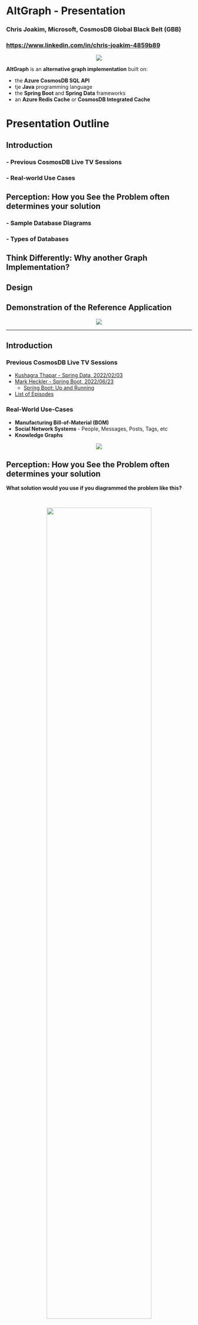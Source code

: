 # AltGraph - Presentation

### Chris Joakim, Microsoft, CosmosDB Global Black Belt (GBB)

### https://www.linkedin.com/in/chris-joakim-4859b89

<p align="center">
    <img src="img/spacer-50.png">
</p>

**AltGraph** is an **alternative graph implementation** built on:
- the **Azure CosmosDB SQL API** 
- tje **Java** programming language 
- the **Spring Boot** and **Spring Data** frameworks
- an **Azure Redis Cache** or **CosmosDB Integrated Cache**

# Presentation Outline

## Introduction

### - Previous CosmosDB Live TV Sessions

### - Real-world Use Cases

## Perception: How you See the Problem often determines your solution

### - Sample Database Diagrams
### - Types of Databases 

## Think Differently: Why another Graph Implementation?

## Design
    
## Demonstration of the Reference Application

<p align="center">
    <img src="img/spacer-500.png">
</p>

---

## Introduction

### Previous CosmosDB Live TV Sessions

  - [Kushagra Thapar - Spring Data, 2022/02/03](https://www.youtube.com/watch?v=SUJecDgKZQM)
  - [Mark Heckler - Spring Boot, 2022/06/23](https://www.youtube.com/watch?v=4fSvyQw6luE)
    - [Spring Boot: Up and Running](https://www.oreilly.com/library/view/spring-boot-up/9781492076971/)
  - [List of Episodes](https://www.youtube.com/playlist?list=PLmamF3YkHLoKMzT3gP4oqHiJbjMaiiLEh)

### Real-World Use-Cases

  - **Manufacturing Bill-of-Material (BOM)**
  - **Social Network Systems** - People, Messages, Posts, Tags, etc
  - **Knowledge Graphs**

<p align="center">
    <img src="img/spacer-500.png">
</p>

## Perception: How you See the Problem often determines your solution

**What solution would you use if you diagrammed the problem like this?**

<p>&nbsp;</p>

<p align="center">
    <img src="img/AdventureWorksLT-ERD.png" width="75%">
</p>

<p align="center">
    <img src="img/spacer-200.png">
</p>

---

**Likewise, what solution would you use if you diagrammed the problem like this?**

<p>&nbsp;</p>

<p align="center">
    <img src="img/sample-graph.png" width="80%">
</p>

<p align="center">
    <img src="img/spacer-100.png">
</p>

## Types of Databases

### - Relational - Many similar products; ANSI standard
### - Graph - Several dissimilar products, in the LPG and RDF categories
### - NoSQL - Several dissimilar products, including CosmosDB SQL API

<p align="center">
    <img src="img/spacer-500.png">
</p>

---


## Think Differently: Why another Graph Implementation?

There ARE other options to RDF, LPG, and Relational - **the General Purpose CosmosDB SQL API**

### - Fast execution speed, and lower CosmosDB RU costs

### - Lower barrier to entry for new apps: conceptual simplicity, based on SQL

### - Reusable design.  Zero to POC in days.

### - Enables better integration with the rest of Azure

<p align="center">
    <img src="img/architecture.png">
</p>

<p align="center">
    <img src="img/spacer-500.png">
</p>

## Design Foundations

### The concept of RDF "Triples"

[Triplestores](https://en.wikipedia.org/wiki/Triplestore) on Wikipedia.

<p align="center">
    <img src="img/rdf-triple.png" width="70%">
</p>

#### Examples - Subject, Predicate, Object

```
Microsoft    is_a             Technology Company
Java         is_a             Programming Language
C#           is_a             Programming Language
CosmosDB     is_a             Database System
CosmosDB     is_a             NoSQL Database System
CosmosDB     has_a_sdk_for    Java
CosmosDB     has_a_sdk_for    C#
Chris        works_at         Microsoft
Chris        has_role         GBB

... typically millions of other granular triples like this in a DB ...
```

### The concept of an "Index" (as in a Book; not indexing in a DB)

**Indexes enable you to do fast lookups and direct reads.**

<p align="center">
    <img src="img/book-index.png" width="50%">
</p>

<p align="center">
    <img src="img/spacer-100.png">
</p>

### CosmosDB Partitioning and Partition Keys

<p align="center">
    <img src="img/partitions1.png" width="80%">
</p>

<p align="center">
    <img src="img/spacer-100.png">
</p>

### CosmosDB Indexing and Composite Indexes

Index individual attributes, and index **sets of attributes** (i.e. - composite) to match your queries.

### CosmosDB "Point Reads"

Read by Document ID and Partition Key for fastest speed and lowest cost.

### In-Memory Processing is much faster than DB Processing

Traversing an in-memory data structure is **1000s of times faster** than reading a DB or disk.

### Use Caching to increase performance and reduce costs

- Local Disk
- [Azure Redis Cache](https://azure.microsoft.com/en-us/services/cache/)
- [CosmosDB Integrated Cache](https://docs.microsoft.com/en-us/azure/cosmos-db/integrated-cache)

### The Spring Boot framework and Spring Data

- [Spring Boot](https://spring.io/projects/spring-boot)
- [Spring Data](https://spring.io/projects/spring-data)
- [Spring Boot Dependency Injection - Autowiring, Convention over Configuration](https://docs.spring.io/spring-framework/docs/current/reference/html/core.html)
  - Similar to the "magick" in [Ruby on Rails](https://rubyonrails.org)
- [Project Lombok](https://projectlombok.org) - greatly eliminate boilerplate code

### Open-source Graph Visualization with JavaScript and D3.js 

- [D3.js](https://d3js.org)

<p align="center">
    <img src="img/spacer-500.png">
</p>

## Design Implementation

### Use a Single Container in CosmosDB

- Name: **altgraph**
- Partition key: **/pk**
- Partition key can include a **tenant** value for multi-tenant applications
- [Hierarchical partition keys (preview)](https://docs.microsoft.com/en-us/azure/cosmos-db/hierarchical-partition-keys) can be used
- Use a **doctype** attribute to distinguish the types of documents
  - **author, maintainer, library, triple**
- Synapse Link is optional; it enables analytics and batch processing in Azure Synapse
  - [My Synapse Link GitHub Repo](https://github.com/cjoakim/azure-cosmosdb-synapse-link)

### NPM Library Documents, doctype = 'library'

Sample NPM Library document.  The **dependencies** array is what we'll build the triples and graph with.

```
{
  "doctype": "library",
  "label": "mssql",
  "id": "2aa4fc9e-7cd5-41a7-a521-b303ff184303",
  "pk": "mssql",
  "_etag": "\"0f0094ae-0000-0100-0000-62d9c53a0000\"",
  "tenant": "123",
  "lob": "npm",
  "cacheKey": "library|mssql",
  "graphKey": "library^mssql^2aa4fc9e-7cd5-41a7-a521-b303ff184303^mssql",
  "name": "mssql",
  "desc": "Microsoft SQL Server client for Node.js.",
  "keywords": [
    "database",
    "mssql",
    "sql",
    "server",
    "msnodesql",
    "sqlserver",
    "tds",
    "node-tds",
    "tedious",
    "node-sqlserver",
    "sqlserver",
    "msnodesqlv8",
    "azure",
    "node-mssql"
  ],
  "dependencies": {
    "debug": "^3.2.6",
    "generic-pool": "^3.6.1",
    "tedious": "^4.2.0"
  },
  "devDependencies": {
    "standard": "^11.0.1",
    "mocha": "^5.2.0"
  },
  "author": "Patrik Simek (https://patriksimek.cz)",
  "maintainers": [
    "arthurschreiber <schreiber.arthur@googlemail.com>",
    "dhensby <npm@dhensby.co.uk>",
    "patriksimek <patrik@patriksimek.cz>",
    "wmorgan <will+npm@willmorgan.co.uk>"
  ],
  "version": "5.1.0",
  "versions": [
    "0.2.0",
    "0.2.1",
    "0.2.2",
    ... many versions omitted here ...
    "6.0.0-beta.1"
  ],
  "homepage": "https://github.com/tediousjs/node-mssql#readme",
  "library_age_days": 2211,
  "version_age_days": 135
}
```

### Triple Documents - an enhanced version of RDF Triples, , doctype = 'triple'

- They are **small documents**; sample below is 1119 bytes as JSON
- They all reside in the same CosmosDB **logical partition**, therefore same **physical partition**, too.
  In this example, 123 is the tenant ID.
```
        "pk": "triple|123",
```
- Partition Key design **enables very fast reads of the entire index (as in book)** of your graph.
- An array of **in-memory Triples can be traversed/navigated 1000s of times faster** than a DB or disk.
- The Triples contain the **id/pk coordinates of the adjacent Entities for fast Point-Read lookups**
```
        "subjectId": "2aa4fc9e-7cd5-41a7-a521-b303ff184303",
        "subjectPk": "mssql",
```
- Enables **19 million** triples per tenant in your graph.  Python shell calculation shown below:
```
>>> gb
1073741824.0
>>> (gb * 20.0) / 1119.0
19191096.050044682
```

#### Sample Triple Document - note the several subject and object fields, plus predicate 

- These triples are analogous to **Edges** in a **LPG** graph, not granular triples as in RDF
- **lob** attribute - for having multiple and distinct **lines of business** in your graph
- **subjectTags** and **objectTags** - optional; enables you to peek into critical values of adjacent nodes
- The many Triples for your graph can be read into one **in-memory data structure**
```
    {
        "id": "47142cd6-c55c-4ce6-84f7-a356a87d0991",
        "pk": "triple|123",
        "_etag": "\"0f007db6-0000-0100-0000-62d9c5830000\"",
        "tenant": "123",
        "lob": "npm",
        "doctype": "triple",
        "subjectType": "library",
        "subjectLabel": "mssql",
        "subjectId": "2aa4fc9e-7cd5-41a7-a521-b303ff184303",
        "subjectPk": "mssql",
        "subjectKey": "library^mssql^2aa4fc9e-7cd5-41a7-a521-b303ff184303^mssql",
        "subjectTags": [
            "author|Patrik Simek (https://patriksimek.cz)"
        ],
        "predicate": "uses_lib",
        "objectType": "library",
        "objectLabel": "debug",
        "objectId": "eeb33106-3d98-4d39-a62d-791fe5565226",
        "objectPk": "debug",
        "objectKey": "library^debug^eeb33106-3d98-4d39-a62d-791fe5565226^debug",
        "objectTags": [
            "author|TJ Holowaychuk <tj@vision-media.ca>"
        ],
        "_rid": "gklzANbLiusnBwAAAAAAAA==",
        "_self": "dbs/gklzAA==/colls/gklzANbLius=/docs/gklzANbLiusnBwAAAAAAAA==/",
        "_attachments": "attachments/",
        "_ts": 1658439043
    }
```

### Primary Java Classes

See the **web_app** directory for these files.

Since the primary purpose of this presention relates to the **database design** the important
Java implementation classes are just listed and briefly described here.

#### Cache.java - implements caching logic, to local disk or Azure Redis Cache
#### D3CsvBuilder.java - Creates node and edge CSV files for D3.js
#### Graph.java - An in-memory graph created from a TripleQueryStruct
#### GraphBuilder.java - Builds a graph by iterating an in-memory TripleQueryStruct
#### TripleQueryStruct.java - Represents an Array of the Triples for your graph data
#### Library.java - An NPM library document
#### Triple.java - One Triple document
#### LibraryRepository.java - Spring Data Repository for Libraries
#### TripleRepository.java - Spring Data Repository for Libraries
#### TripleRepositoryExtensions.java - Extensions of the Repository for more complex SQL
#### TripleRepositoryExtensionsImpl.java
#### GraphController.java - The primary Controller, handles interaction with the UI

#### Gradle 

This project uses [Gradle](https://gradle.org) as the build and dependency management tool; see the build.gradle files
in this repo.  I find that Gradle is much simpler and less verbose than Apache Maven and the pom.xml file.

### TripleRepository

**The last @Query, below, is what fetches the Triples for your graph**.

``` 
@Component
@Repository
public interface TripleRepository extends CosmosRepository<Triple, String>, TripleRepositoryExtensions {

    Iterable<Triple> findBySubjectType(String subjectType);
    
    Iterable<Triple> findBySubjectLabel(String subjectLabel);
    
    Iterable<Triple> findByTenantAndSubjectLabel(String tenant, String subjectLabel);
    
    @Query("select value count(1) from c")
    long countAllTriples();
    
    @Query("select value count(1) from c where c.subjectLabel = @subjectLabel")
    long getNumberOfDocsWithSubjectLabel(@Param("subjectLabel") String subjectLabel);
    
    @Query("select * from c where c.pk = @pk and c.lob = @lob and c.subjectType = @subjectType and c.objectType = @objectType")
    List<Triple> getByPkLobAndSubjects(
            @Param("pk") String pk,      // "pk": "triple|123"
            @Param("lob") String lob,
            @Param("subjectType") String subjectType,
            @Param("objectType") String objectType);
...
```

#### The SQL

```
select * from c where c.pk = @pk and c.lob = @lob and c.subjectType = @subjectType and c.objectType = @objectType
```

### CosmosDB Composite Indexing

**The corresponding CosmosDB Composite Index for the above query**.

```
...

    [
      {
        "path": "/pk",
        "order": "ascending"
      },
      {
        "path": "/lob",
        "order": "ascending"
      },
      {
        "path": "/subjectType",
        "order": "ascending"
      },
      {
        "path": "/objectType",
        "order": "ascending"
      }
    ]
...
```

<p align="center">
    <img src="img/spacer-500.png">
</p>

## Demonstration

### UI Notes

- Use the Search Form to search by NPM Library Name 
- Depth can be specified to see a shallow or deep heirarchy 
- Cache Options L (Libraries) or T (Triples) can be used to specify reads from cache
- Click a Library to display its summary info at top of page
- Double-click a Library to see its graph
- The view is implemented with JavaScript and the open-source D3.js library

### UI Search Form 

<p align="center">
    <img src="img/UI-Search-Form.png">
</p>

<p align="center">
    <img src="img/spacer-300.png">
</p>

### Graph of the MSSQL library with Adjacent Nodes (dependencies)

<p align="center">
    <img src="img/UI-mssql-1-no-cache.png">
</p>

<p align="center">
    <img src="img/spacer-300.png">
</p>

### Graph of the MSSQL library with Adjacent Nodes, and their Adjacent Nodes

<p align="center">
    <img src="img/UI-mssql-2-no-cache.png">
</p>

<p align="center">
    <img src="img/spacer-300.png">
</p>

### Same as above, but with Caching

**Note the faster response time.**  The cache could be implemented with local disk,
Azure Redis Cache, or the **CosmosDB Integrated Cache**.

<p align="center">
    <img src="img/UI-mssql-2-with-cache.png">
</p>

<p align="center">
    <img src="img/spacer-500.png">
</p>

---

## Additional Links

- [Interesting Links](links.md)
- [How to Setup This App in your Environment](setup.md)

<p align="center">
    <img src="img/spacer-100.png">
</p>

## Wrapping Up

### Thank you!

### Questions or Comments?

